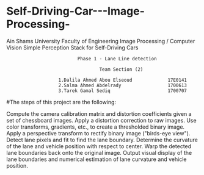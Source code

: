 # Self-Driving-Car---Image-Processing-

Ain Shams University Faculty of Engineering Image Processing / Computer Vision Simple Perception Stack for Self-Driving Cars

                              Phase 1 - Lane Line detection
                       
                                      Team Section (2)
                       
                       1.Dalila Ahmed Abou Elseoud             17E0141
                       2.Salma Ahmed Abdelrady                 1700613
                       3.Tarek Gamal Sediq                     1700707
                       
                       
#The steps of this project are the following:

Compute the camera calibration matrix and distortion coefficients given a set of chessboard images.
Apply a distortion correction to raw images.
Use color transforms, gradients, etc., to create a thresholded binary image.
Apply a perspective transform to rectify binary image ("birds-eye view").
Detect lane pixels and fit to find the lane boundary.
Determine the curvature of the lane and vehicle position with respect to center.
Warp the detected lane boundaries back onto the original image.
Output visual display of the lane boundaries and numerical estimation of lane curvature and vehicle position.
